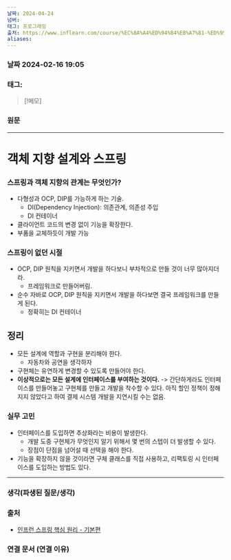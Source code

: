 ```yaml
---
날짜: 2024-04-24
넘버: 
태그: 프로그래밍
출처: https://www.inflearn.com/course/%EC%8A%A4%ED%94%84%EB%A7%81-%ED%95%B5%EC%8B%AC-%EC%9B%90%EB%A6%AC-%EA%B8%B0%EB%B3%B8%ED%8E%B8/dashboard
aliases:
---
```

### 날짜  2024-02-16 19:05

### 태그:

>[!메모]
>

### 원문
---
# 객체 지향 설계와 스프링
### 스프링과 객체 지향의 관계는 무엇인가?
- 다형성과 OCP, DIP를 가능하게 하는 기술.
	- DI(Dependency Injection): 의존관계, 의존성 주입
	- DI 컨테이너
- 클라이언트 코드의 변경 없이 기능을 확장한다.
- 부품을 교체하듯이 개발 가능
### 스프링이 없던 시절
- OCP, DIP 원칙을 지키면서 개발을 하다보니 부차적으로 만들 것이 너무 많아지더라.
	- 프레임워크로 만들어버림.
- 순수 자바로 OCP, DIP 원칙을 지키면서 개발을 하다보면 결국 프레임워크를 만들게 된다.
	- 정확히는 DI 컨테이너
## 정리
- 모든 설계에 역할과 구현을 분리해야 한다.
	- 자동차와 공연을 생각하자
- 구현체는 유연하게 변경할 수 있도록 만들어야 한다.
- **이상적으로는 모든 설계에 인터페이스를 부여하는 것이다.**
	-> 간단하게라도 인터페이스를 만들어놓고 구현체를 만들고 개발을 착수할 수 있다.
	아직 할인 정책이 정해지지 않았다고 하여 결제 시스템 개발을 지연시킬 수는 없음.
### 실무 고민
- 인터페이스를 도입하면 추상화라는 비용이 발생한다.
	- 개발 도중 구현체가 무엇인지 알기 위해서 몇 번의 스텝이 더 발생할 수 있다.
	- 장점이 단점을 넘어설 때 선택을 해야 한다.
- 기능을 확장하지 않을 것이라면 구체 클래스를 직접 사용하고, 리팩토링 시 인터페이스를 도입하는 방법도 있다.

---
### 생각(파생된 질문/생각)

### 출처
- [인프런 스프링 핵심 원리 - 기본편](https://www.inflearn.com/course/%EC%8A%A4%ED%94%84%EB%A7%81-%ED%95%B5%EC%8B%AC-%EC%9B%90%EB%A6%AC-%EA%B8%B0%EB%B3%B8%ED%8E%B8/dashboard)

### 연결 문서 (연결 이유)
